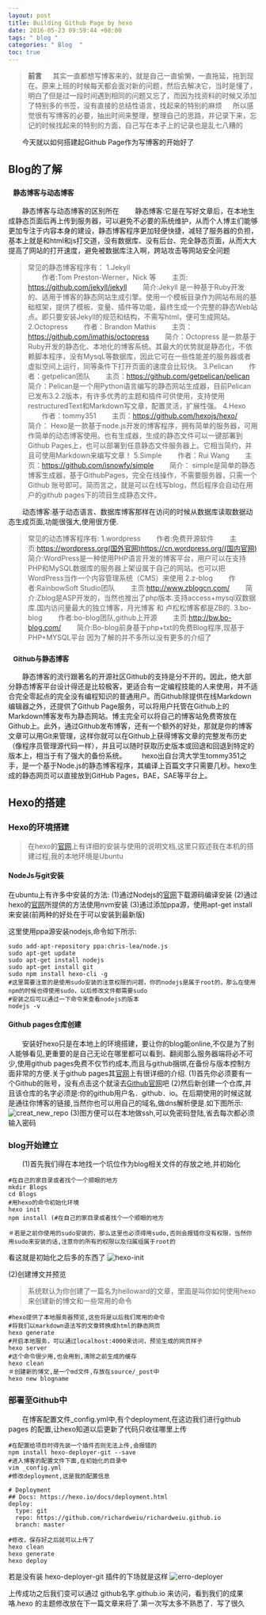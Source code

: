 ```yaml
---
layout: post
title: Building Github Page by hexo
date: 2016-05-23 09:59:44 +08:00
tags: " blog "
categories: " Blog  "
toc: true
---
```


>**前言**
>　 其实一直都想写博客来的，就是自己一直偷懒，一直拖延，拖到现在。原来上班的时候每天都会面对新的问题，然后去解决它，当时是懂了，明白了但是过一段时间遇到相同的问题又忘了，而因为找资料的时候又添加了特别多的书签，没有直接的总结性语言，找起来的特别的麻烦
>　 所以感觉很有写博客的必要，抽出时间来整理，整理自己的思路，并记录下来，忘记的时候找起来的特别的方面，自己写在本子上的记录也是乱七八糟的

　　今天就以如何搭建起Github Page作为写博客的开始好了

## Blog的了解 

### <small>&#160;&#160; 静态博客与动态博客 </small>

　　静态博客与动态博客的区别所在
　　静态博客:它是在写好文章后，在本地生成静态页面后再上传到服务器，可以避免不必要的系统维护，从而个人博主们能够更加专注于内容本身的建设，静态博客程序更加轻便快捷，减轻了服务器的负担，基本上就是和html和js打交道，没有数据库、没有后台、完全静态页面，从而大大提高了网站的打开速度，避免被数据库注入啊，跨站攻击等网站安全问题
>常见的静态博客程序有：
1.Jekyll  
　　作者:Tom Preston-Werner，Nick 等
　　主页: https://github.com/jekyll/jekyll
　　简介:Jekyll 是一种基于Ruby开发的、适用于博客的静态网站生成引擎。使用一个模板目录作为网站布局的基础框架，提供了模板、变量、插件等功能，最终生成一个完整的静态Web站点。即只要安装Jekyll的规范和结构，不需写html，便可生成网站。
2.Octopress
　　作者：Brandon Mathis
　　主页：https://github.com/imathis/octopress
　　简介：Octopress 是一款基于Ruby开发的静态化、本地化的博客系统。其最大的优势就是静态化，不依赖脚本程序，没有MysqL等数据库，因此它可在一些性能差的服务器或者虚拟空间上运行，同等条件下打开页面的速度会比较快。
3.Pelican
　　作者：getpelican团队
　　主页：https://github.com/getpelican/pelican
　　简介：Pelican是一个用Python语言编写的静态网站生成器，目前Pelican已发布3.2.2版本，有许多优秀的主题和插件可供使用，支持使用restructuredText和Markdown写文章，配置灵活，扩展性强。
4.Hexo
　　作者：tommy351
　　主页：https://github.com/hexojs/hexo/
　　简介： Hexo是一款基于node.js开发的博客程序，拥有简单的服务器，可用作简单的动态博客使用。也有生成器，生成的静态文件可以一键部署到Github Pages上，也可以部署到任意静态文件服务器上。它相当简约，并且可使用Markdown来编写文章！
5.Simple
　　作者：Rui Wang
　　主页：https://github.com/isnowfy/simple
　　简介： simple是简单的静态博客生成器，基于GithubPages，完全在线操作，不需要服务器，只需一个 Github 账号即可。简而言之，就是可以在线写blog，然后程序会自动在用户的github pages下的项目生成静态文件。

　　动态博客:基于动态语言、数据库博客那样在访问的时候从数据库读取数据动态生成页面,功能很强大,使用很方便.
>常见的动态博客程序有:
1.wordpress
　　作者:免费开源软件
　　主页:https://wordpress.org(国外官网)https://cn.wordpress.org/(国内官网)
　　简介:WordPress是一种使用PHP语言开发的博客平台，用户可以在支持PHP和MySQL数据库的服务器上架设属于自己的网站。也可以把 WordPress当作一个内容管理系统（CMS）来使用
2.z-blog
　　作者:RainbowSoft Studio团队
　　主页:http://www.zblogcn.com/
　　简介:Zblog是ASP开发的，当然也推出了php版本.支持access+mysql双数据库.国内访问量最大的独立博客，月光博客 和 卢松松博客都是ZB的.
3.bo-blog
　　作者:bo-blog团队,github上开源
　　主页:http://bw.bo-blog.com/
　　简介:Bo-blog前身基于php+txt的免费Blog程序,现基于PHP+MYSQL平台
因为了解的并不多所以没有更多的介绍了

### <small>&#160;&#160; Github与静态博客</small>

　　静态博客的流行跟著名的开源社区Github的支持是分不开的。因此，绝大部分静态博客平台设计得还是比较极客，更适合有一定编程技能的人来使用，并不适合完全零起点的完全没有编程知识的普通用户。而Github除提供在线Markdown编辑器之外，还提供了Github Page服务，可以将用户托管在Github上的Markdown博客发布为静态网站。博主完全可以将自己的博客站免费寄放在Github上。此外，通过Github发布博客，还有一个额外的好处，那就是你的博客文章可以用Git来管理，这样你就可以在Github上获得博客文章的完整发布历史（像程序员管理源代码一样），并且可以随时获取历史版本或回退和回退到特定的版本上，相当于有了强大的备份系统。
　　hexo出自台湾大学生tommy351之手，是一个基于Node.js的静态博客程序，其编译上百篇文字只需要几秒。hexo生成的静态网页可以直接放到GitHub Pages，BAE，SAE等平台上。

## Hexo的搭建

### Hexo的环境搭建

>在hexo的[官网](https://hexo.io/docs/)上有详细的安装与使用的说明文档,这里只叙述我在本机的搭建过程,我的本地环境是Ubuntu

#### NodeJs与git安装

在ubuntu上有许多中安装的方法:
(1)通过Nodejs的[官网](https://nodejs.org/en/)下载源码编译安装
(2)通过hexo的[官网](https://hexo.io/docs/)所提供的方法使用nvm安装
(3)通过添加ppa源，使用apt-get install来安装(前两种的好处在于可以安装到最新版)

这里使用ppa源安装nodejs,命令如下所示:

```
sudo add-apt-repository ppa:chris-lea/node.js
sudo apt-get update
sudo apt-get install nodejs
sudo apt-get install git
sudo npm install hexo-cli -g
#这里需要注意的是使用sudo安装的注意权限的问题，你的nodejs是属于root的，那么在使用npm的时候也得使用sudo，以后修改文件都需要sudo
#安装之后可以通过一下命令来查看nodejs的版本
nodejs -v
```

#### Github pages仓库创建

　　安装好hexo只是在本地上的环境搭建，要让你的blog能online,不仅是为了别人能够看见,更重要的是自己无论在哪里都可以看到、翻阅那么服务器端将必不可少,使用github pages免费不仅节约成本,而且与github捆绑,在备份与版本控制方面非常的方便.关于github pages其[官网](https://pages.github.com/)上有很详细的介绍.
(1)首先你必须要有一个Github的账号，没有点击这个就滚去[Github官网](https://github.com/)吧
(2)然后新创建一个仓库,并且该仓库的名字必须是:你的github用户名．github．io。在后期使用的时候这就是通往你博客的链接,当然你也可以用自己的域名,做dns解析便是.如下图所示:
![creat_new_repo](http://7xu3tw.com1.z0.glb.clouddn.com/creat_new_repo.png)
(3)图方便可以在本地做ssh,可以免密码登陆,省去每次都必须输入密码

### blog开始建立

　　(1)首先我们得在本地找一个坑位作为blog相关文件的存放之地,并初始化

```
#在自己的家目录或者找个一个顺眼的地方
mkdir Blogs
cd Blogs
#用hexo的命令初始化环境
hexo init
npm install (#在自己的家目录或者找个一个顺眼的地方

＃若是之前你使用的sudo安装的，那么这里也必须得用sudo,否则会报错你没有权限，当然你用sudo来安装的话,注意你的所有的权限以及归属组属于root的

```
看这就是初始化之后多的东西了
![hexo-init](http://7xu3tw.com1.z0.glb.clouddn.com/run_hexo_init.png)


(2)创建博文并预览
>系统默认为你创建了一篇名为helloward的文章，里面是叫你如何使用hexo来创建新的博文和一些常用的命令

```
#hexo提供了本地服务器预览,这些将是以后我们常用的命令
#将我们以markdown语法写的文章转换成html的静态网页
hexo generate
#开启本地服务，可以通过localhost:4000来访问，预览生成的网页样子
hexo server
#这个命令很少用,也会用到,清除之前生成的缓存
hexo clean
＃创建新的博文,是一个md文件,存放在source/_post中
hexo new blogname
```
### 部署至Github中

　　在博客配置文件_config.yml中,有个deployment,在这边我们进行github pages 的配置,让hexo知道以后更新了代码只收往哪里上传

```
#在配置给项目时得先装一个插件否则无法上传,会报错的
npm install hexo-deployer-git --save
#进入博客的配置文件下面,在初始化的目录中
vim _config.yml
#修改deployment,这是我的配置信息

# Deployment
## Docs: https://hexo.io/docs/deployment.html
deploy:
  type: git
  repo: https://github.com/richardweiu/richardweiu.github.io
  branch: master

#修改，保存好之后就可以上传了
hexo clean
hexo generate
hexo deploy
```

若是没有装 hexo-deployer-git 插件的下场就是这样
![erro-deployer](http://7xu3tw.com1.z0.glb.clouddn.com/erro_deploy.png)

上传成功之后我们变可以通过 github名字.github.io 来访问，看到我们的成果咯.hexo 的主题修改放在下一篇文章来将了.第一次写太多不熟悉了．写了很久
